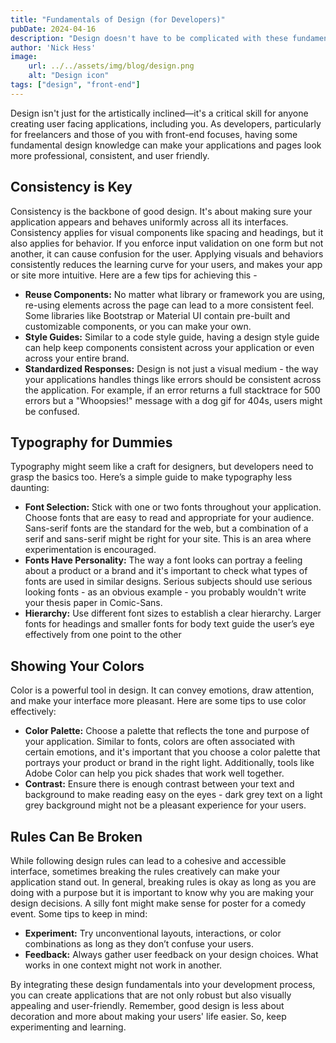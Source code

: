 ```yaml
---
title: "Fundamentals of Design (for Developers)"
pubDate: 2024-04-16
description: "Design doesn't have to be complicated with these fundamental tips"
author: 'Nick Hess'
image:
    url: ../../assets/img/blog/design.png
    alt: "Design icon"
tags: ["design", "front-end"]
---
```


Design isn't just for the artistically inclined—it's a critical skill for anyone creating user facing applications, including you. As developers, particularly for freelancers and those of you with front-end focuses, having some fundamental design knowledge can make your applications and pages look more professional, consistent, and user friendly.

## Consistency is Key

Consistency is the backbone of good design. It's about making sure your application appears and behaves uniformly across all its interfaces. Consistency applies for visual components like spacing and headings, but it also applies for behavior. If you enforce input validation on one form but not another, it can cause confusion for the user. Applying visuals and behaviors consistently reduces the learning curve for your users, and makes your app or site more intuitive. Here are a few tips for achieving this - 

- **Reuse Components:** No matter what library or framework you are using, re-using elements across the page can lead to a more consistent feel. Some libraries like Bootstrap or Material UI contain pre-built and customizable components, or you can make your own.
- **Style Guides:** Similar to a code style guide, having a design style guide can help keep components consistent across your application or even across your entire brand.
- **Standardized Responses:** Design is not just a visual medium - the way your applications handles things like errors should be consistent across the application. For example, if an error returns a full stacktrace for 500 errors but a "Whoopsies!" message with a dog gif for 404s, users might be confused.

## Typography for Dummies

Typography might seem like a craft for designers, but developers need to grasp the basics too. Here’s a simple guide to make typography less daunting:

- **Font Selection:** Stick with one or two fonts throughout your application. Choose fonts that are easy to read and appropriate for your audience. Sans-serif fonts are the standard for the web, but a combination of a serif and sans-serif might be right for your site. This is an area where experimentation is encouraged.
- **Fonts Have Personality:** The way a font looks can portray a feeling about a product or a brand and it's important to check what types of fonts are used in similar designs. Serious subjects should use serious looking fonts - as an obvious example - you probably wouldn't write your thesis paper in Comic-Sans.
- **Hierarchy:** Use different font sizes to establish a clear hierarchy. Larger fonts for headings and smaller fonts for body text guide the user’s eye effectively from one point to the other

## Showing Your Colors

Color is a powerful tool in design. It can convey emotions, draw attention, and make your interface more pleasant. Here are some tips to use color effectively:

- **Color Palette:** Choose a palette that reflects the tone and purpose of your application. Similar to fonts, colors are often associated with certain emotions, and it's important that you choose a color palette that portrays your product or brand in the right light. Additionally, tools like Adobe Color can help you pick shades that work well together. 
- **Contrast:** Ensure there is enough contrast between your text and background to make reading easy on the eyes - dark grey text on a light grey background might not be a pleasant experience for your users. 

## Rules Can Be Broken

While following design rules can lead to a cohesive and accessible interface, sometimes breaking the rules creatively can make your application stand out. In general, breaking rules is okay as long as you are doing with a purpose but it is important to know why you are making your design decisions. A silly font might make sense for poster for a comedy event. Some tips to keep in mind:

- **Experiment:** Try unconventional layouts, interactions, or color combinations as long as they don’t confuse your users.
- **Feedback:** Always gather user feedback on your design choices. What works in one context might not work in another.

By integrating these design fundamentals into your development process, you can create applications that are not only robust but also visually appealing and user-friendly. Remember, good design is less about decoration and more about making your users' life easier. So, keep experimenting and learning.